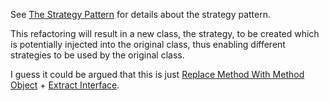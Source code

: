 See [The Strategy Pattern](http://en.wikipedia.org/wiki/Strategy_pattern) for details about the strategy pattern.

This refactoring will result in a new class, the strategy, to be created which is potentially injected into the original class, thus enabling different strategies to be used by the original class.

I guess it could be argued that this is just [Replace Method With Method Object](http://www.refactoring.com/catalog/replaceMethodWithMethodObject.html) + [Extract Interface](http://www.refactoring.com/catalog/extractInterface.html).